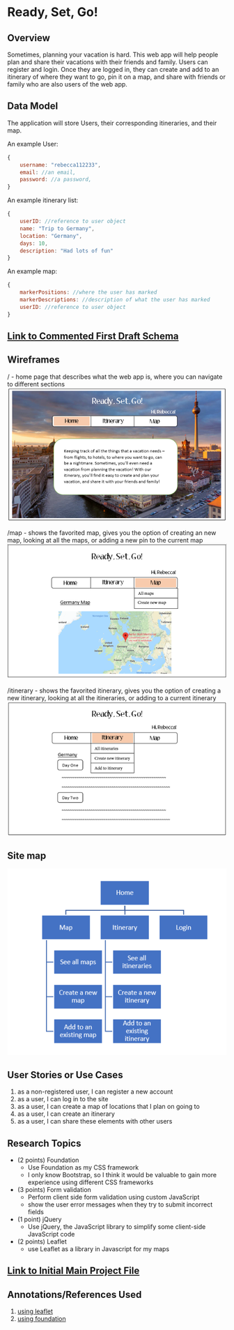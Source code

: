 # Ready, Set, Go!

## Overview
Sometimes, planning your vacation is hard. This web app will help people plan and share their vacations with their friends and family. Users can register and login. Once they are logged in, they can create and add to an itinerary of where they want to go, pin it on a map, and share with friends or family who are also users of the web app.

## Data Model
The application will store Users, their corresponding itineraries, and their map.

An example User:
```javascript
{
    username: "rebecca112233",
    email: //an email,
    password: //a password,
}
```

An example itinerary list:
```javascript
{
    userID: //reference to user object
    name: "Trip to Germany",
    location: "Germany",
    days: 10,
    description: "Had lots of fun"
}
```

An example map:
```javascript
{
    markerPositions: //where the user has marked
    markerDescriptions: //description of what the user has marked
    userID: //reference to user object
}
```
## [Link to Commented First Draft Schema](db.js)

## Wireframes
/ - home page that describes what the web app is, where you can navigate to different sections
![home](documentation/home.PNG)

/map - shows the favorited map, gives you the option of creating an new map, looking at all the maps, or adding a new pin to the current map
![map](documentation/map.PNG)

/itinerary - shows the favorited itinerary, gives you the option of creating a new itinerary, looking at all the itineraries, or adding to a current itinerary
![itinerary](documentation/itinerary.PNG)

## Site map
![sitemap](documentation/sitemap.PNG)

## User Stories or Use Cases
1. as a non-registered user, I can register a new account
2. as a user, I can log in to the site
3. as a user, I can create a map of locations that I plan on going to
4. as a user, I can create an itinerary
5. as a user, I can share these elements with other users 

## Research Topics
- (2 points) Foundation
    - Use Foundation as my CSS framework 
    - I only know Bootstrap, so I think it would be valuable to gain more experience using different CSS frameworks
- (3 points) Form validation
    - Perform client side form validation using custom JavaScript
    - show the user error messages when they try to submit incorrect fields
- (1 point) jQuery
    - Use jQuery, the JavaScript library to simplify some client-side JavaScript code
- (2 points) Leaflet
    - use Leaflet as a library in Javascript for my maps

## [Link to Initial Main Project File](app.js)

## Annotations/References Used
1. [using leaflet](https://leafletjs.com/examples/quick-start/)
2. [using foundation](https://foundation.zurb.com/sites/docs/)
